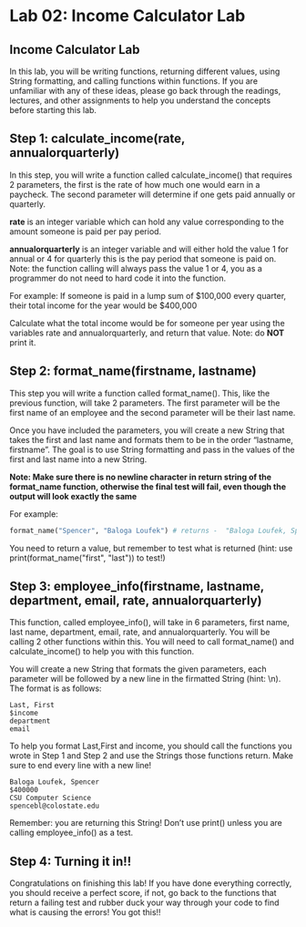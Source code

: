 # Lab 02: Income Calculator Lab

## Income Calculator Lab
In this lab, you will be writing functions, returning different values, using String formatting, and calling functions within functions. If you are unfamiliar with any of these ideas, please go back through the readings, lectures, and other assignments to help you understand the concepts before starting this lab.

## Step 1: calculate_income(rate, annualorquarterly)
In this step, you will write a function called calculate_income() that requires 2 parameters, the first is the rate of how much one would earn in a paycheck. The second parameter will determine if one gets paid annually or quarterly.

**rate** is an integer variable which can hold any value corresponding to the amount someone is paid per pay period.

**annualorquarterly** is an integer variable and will either hold the value 1 for annual or 4 for quarterly this is the pay period that someone is paid on. 
Note: the function calling will always pass the value 1 or 4, you as a programmer do not need to hard code it into the function.

For example:
If someone is paid in a lump sum of $100,000 every quarter, their total income for the year would be $400,000

Calculate what the total income would be for someone per year using the variables rate and annualorquarterly, and return that value. Note: do **NOT** print it.

## Step 2: format_name(firstname, lastname)

This step you will write a function called format_name(). This, like the previous function, will take 2 parameters. The first parameter will be the first name of an employee and the second parameter will be their last name.

Once you have included the parameters, you will create a new String that takes the first and last name and formats them to be in the order “lastname, firstname”. The goal is to use String formatting and pass in the values of the first and last name into a new String.

**Note: Make sure there is no newline character in return string of the format_name function, otherwise the final test will fail, even though the output will look exactly the same**

For example:

```python
format_name("Spencer", "Baloga Loufek") # returns -  "Baloga Loufek, Spencer"
```

You need to return a value, but remember to test what is returned (hint: use print(format_name("first", "last")) to test!)

## Step 3: employee_info(firstname, lastname, department, email, rate, annualorquarterly)
This function, called employee_info(), will take in 6 parameters, first name, last name, department, email, rate, and annualorquarterly. You will be calling 2 other functions within this. You will need to call format_name() and calculate_income() to help you with this function.

You will create a new String that formats the given parameters, each parameter will be followed by a new line in the firmatted String (hint: \n\). The format is as follows:
```
Last, First
$income
department
email
```
To help you format Last,First and income, you should call the functions you wrote in Step 1 and Step 2 and use the Strings those functions return. Make sure to end every line with a new line!
```
Baloga Loufek, Spencer
$400000
CSU Computer Science
spencebl@colostate.edu
```
Remember: you are returning this String! Don’t use print() unless you are calling employee_info() as a test.

## Step 4: Turning it in!!
Congratulations on finishing this lab! If you have done everything correctly, you should receive a perfect score, if not, go back to the functions that return a failing test and rubber duck your way through your code to find what is causing the errors! You got this!!
